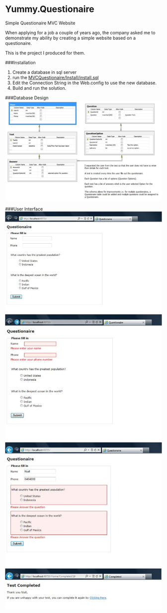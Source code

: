 Yummy.Questionaire
==================

Simple Questionaire MVC Website

When applying for a job a couple of years ago, the company asked me to demonstrate my ability by
creating a simple website based on a questionaire.

This is the project I produced for them.

###Installation
1. Create a database in sql server
2. run the [MVCQuestionaire/Install/install.sql](MVCQuestionaire/Install/install.sql)
3. Edit the Connection String in the Web.config to use the new database.</li>
4. Build and run the solution.

###Database Design
![Schema](QuestionDBSchema.jpg)

###User Interface
![page1](Page1.jpg)
![validate User](Page1ValidateUser.jpg)
![validate Questions](Page1ValidateQuestions.jpg)
![questionaire completed](PageCompleted.jpg)
